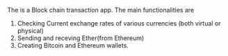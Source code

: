 The is a Block chain transaction app. The main functionalities are 
1. Checking Current exchange rates of various currencies (both virtual or physical)
2. Sending and receving Ether(from Ethereum)
3. Creating Bitcoin and Ethereum wallets.

